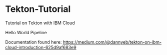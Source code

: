 # Tekton-Tutorial
Tutorial on Tekton with IBM Cloud

Hello World Pipeline

Documentation found here: https://medium.com/@dannyeb/tekton-on-ibm-cloud-introduction-625d9af683e9
